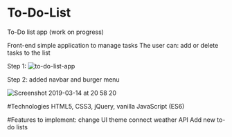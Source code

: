 # To-Do-List
To-Do list app (work on progress)

Front-end simple application to manage tasks
The user can:
add or delete tasks to the list

Step 1:
![to-do-list-app](https://user-images.githubusercontent.com/41584108/54350271-de21fa80-4644-11e9-9987-72fcd03366e1.png)

Step 2:
added navbar and burger menu

![Screenshot 2019-03-14 at 20 58 20](https://user-images.githubusercontent.com/41584108/54391286-4819be80-469c-11e9-955d-3866bf76f885.png)


#Technologies
HTML5, CSS3, jQuery, vanilla JavaScript (ES6)


#Features to implement:
change UI theme
connect weather API
Add new to-do lists
